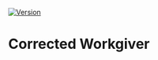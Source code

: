 [![Version](https://img.shields.io/badge/Rimworld-A17-green.svg)](http://rimworldgame.com/)
# Corrected Workgiver

